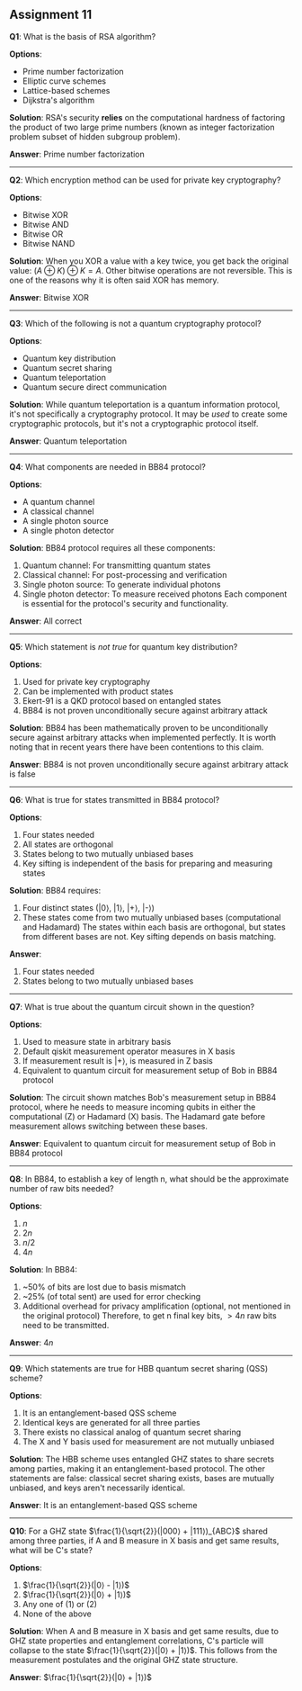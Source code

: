 ## Assignment 11

**Q1**: What is the basis of RSA algorithm?

**Options**:
* Prime number factorization
* Elliptic curve schemes
* Lattice-based schemes
* Dijkstra's algorithm

**Solution**: RSA's security **relies** on the computational hardness of factoring the product of two large prime numbers (known as integer factorization problem subset of hidden subgroup problem).

**Answer**: Prime number factorization

---

**Q2**: Which encryption method can be used for private key cryptography?

**Options**:
* Bitwise XOR
* Bitwise AND
* Bitwise OR
* Bitwise NAND

**Solution**: When you XOR a value with a key twice, you get back the original value: $(A ⊕ K) ⊕ K = A$. Other bitwise operations are not reversible. This is one of the reasons why it is often said XOR has memory.

**Answer**: Bitwise XOR

---

**Q3**: Which of the following is not a quantum cryptography protocol?

**Options**:
* Quantum key distribution
* Quantum secret sharing
* Quantum teleportation
* Quantum secure direct communication

**Solution**: While quantum teleportation is a quantum information protocol, it's not specifically a cryptography protocol. It may be *used* to create some cryptographic protocols, but it's not a cryptographic protocol itself.

**Answer**: Quantum teleportation

---

**Q4**: What components are needed in BB84 protocol?

**Options**:
* A quantum channel
* A classical channel
* A single photon source
* A single photon detector

**Solution**: BB84 protocol requires all these components:
1. Quantum channel: For transmitting quantum states
2. Classical channel: For post-processing and verification
3. Single photon source: To generate individual photons
4. Single photon detector: To measure received photons
Each component is essential for the protocol's security and functionality.

**Answer**: All correct

---

**Q5**: Which statement is *not true* for quantum key distribution?

**Options**:
1. Used for private key cryptography
2. Can be implemented with product states
3. Ekert-91 is a QKD protocol based on entangled states
4. BB84 is not proven unconditionally secure against arbitrary attack

**Solution**: BB84 has been mathematically proven to be unconditionally secure against arbitrary attacks when implemented perfectly. It is worth noting that in recent years there have been contentions to this claim.

**Answer**: BB84 is not proven unconditionally secure against arbitrary attack is false

---

**Q6**: What is true for states transmitted in BB84 protocol?

**Options**:
1. Four states needed
2. All states are orthogonal
3. States belong to two mutually unbiased bases
4. Key sifting is independent of the basis for preparing and measuring states

**Solution**: BB84 requires:
1. Four distinct states (|0⟩, |1⟩, |+⟩, |-⟩)
2. These states come from two mutually unbiased bases (computational and Hadamard)
The states within each basis are orthogonal, but states from different bases are not. Key sifting depends on basis matching.

**Answer**:
1. Four states needed
3. States belong to two mutually unbiased bases

---

**Q7**: What is true about the quantum circuit shown in the question?

**Options**:
1. Used to measure state in arbitrary basis
2. Default qiskit measurement operator measures in X basis
3. If measurement result is |+⟩, is measured in Z basis
4. Equivalent to quantum circuit for measurement setup of Bob in BB84 protocol

**Solution**: The circuit shown matches Bob's measurement setup in BB84 protocol, where he needs to measure incoming qubits in either the computational (Z) or Hadamard (X) basis. The Hadamard gate before measurement allows switching between these bases.

**Answer**: Equivalent to quantum circuit for measurement setup of Bob in BB84 protocol

---

**Q8**: In BB84, to establish a key of length n, what should be the approximate number of raw bits needed?

**Options**:
1. $n$
2. $2n$
3. $n/2$
4. $4n$

**Solution**: In BB84:
1. ~50% of bits are lost due to basis mismatch
2. ~25% (of total sent) are used for error checking
3. Additional overhead for privacy amplification (optional, not mentioned in the original protocol)
Therefore, to get n final key bits, $>4n$ raw bits need to be transmitted.

**Answer**: $4n$

---

**Q9**: Which statements are true for HBB quantum secret sharing (QSS) scheme?

**Options**:
1. It is an entanglement-based QSS scheme
2. Identical keys are generated for all three parties
3. There exists no classical analog of quantum secret sharing
4. The X and Y basis used for measurement are not mutually unbiased

**Solution**: The HBB scheme uses entangled GHZ states to share secrets among parties, making it an entanglement-based protocol. The other statements are false: classical secret sharing exists, bases are mutually unbiased, and keys aren't necessarily identical.

**Answer**: It is an entanglement-based QSS scheme

---

**Q10**: For a GHZ state $\frac{1}{\sqrt{2}}(|000⟩ + |111⟩)_{ABC}$ shared among three parties, if A and B measure in X basis and get same results, what will be C's state?

**Options**:
1. $\frac{1}{\sqrt{2}}(|0⟩ - |1⟩)$
2. $\frac{1}{\sqrt{2}}(|0⟩ + |1⟩)$
3. Any one of (1) or (2)
4. None of the above

**Solution**: When A and B measure in X basis and get same results, due to GHZ state properties and entanglement correlations, C's particle will collapse to the state $\frac{1}{\sqrt{2}}(|0⟩ + |1⟩)$. This follows from the measurement postulates and the original GHZ state structure.

**Answer**: $\frac{1}{\sqrt{2}}(|0⟩ + |1⟩)$